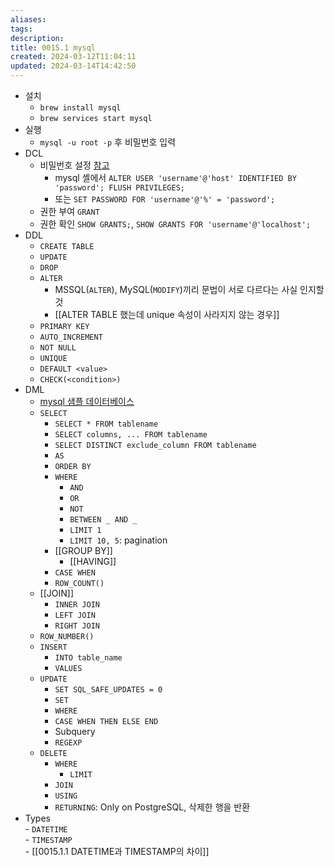 ```yaml
---
aliases: 
tags: 
description:
title: 0015.1 mysql
created: 2024-03-12T11:04:11
updated: 2024-03-14T14:42:50
---
```

- 설치
	- `brew install mysql`
	- `brew services start mysql`
- 실행
	- `mysql -u root -p` 후 비밀번호 입력
- DCL
	- 비밀번호 설정 [참고](https://jjeongil.tistory.com/1484)
		- mysql 셸에서 `ALTER USER 'username'@'host' IDENTIFIED BY 'password'; FLUSH PRIVILEGES;`
		- 또는 `SET PASSWORD FOR 'username'@'%' = 'password';`
	- 권한 부여 `GRANT`
	- 권한 확인 `SHOW GRANTS;`, `SHOW GRANTS FOR 'username'@'localhost';`
- DDL
	- `CREATE TABLE`
	- `UPDATE`
	- `DROP`
	- `ALTER`
		- MSSQL(`ALTER`), MySQL(`MODIFY`)끼리 문법이 서로 다르다는 사실 인지할 것
		- [[ALTER TABLE 했는데 unique 속성이 사라지지 않는 경우]]
	- `PRIMARY KEY`
	- `AUTO_INCREMENT`
	- `NOT NULL`
	- `UNIQUE`
	- `DEFAULT <value>`
	- `CHECK(<condition>)`
- DML
	- [mysql 샘플 데이터베이스](https://www.mysqltutorial.org/mysql-sample-database.aspx)
	- `SELECT`
		- `SELECT * FROM tablename`
		- `SELECT columns, ... FROM tablename`
		- `SELECT DISTINCT exclude_column FROM tablename`
		- `AS`
		- `ORDER BY`
		- `WHERE`
			- `AND`
			- `OR`
			- `NOT`
			- `BETWEEN _ AND _`
			- `LIMIT 1`
			- `LIMIT 10, 5`: pagination
		- [[GROUP BY]]
			- [[HAVING]]
		 - `CASE WHEN`
		 - `ROW_COUNT()`
	 - [[JOIN]]
		 - `INNER JOIN`
		 - `LEFT JOIN`
		 - `RIGHT JOIN`
	 - `ROW_NUMBER()`
	- `INSERT`
		- `INTO table_name`
		- `VALUES`
	- `UPDATE`
		- `SET SQL_SAFE_UPDATES = 0`
		- `SET`
		- `WHERE`
		- `CASE WHEN THEN ELSE END`
		- Subquery
		- `REGEXP`
	- `DELETE`
		- `WHERE`
			- `LIMIT`
		- `JOIN`
		- `USING`
		- `RETURNING`: Only on PostgreSQL, 삭제한 행을 반환
- Types  
		- `DATETIME`  
		- `TIMESTAMP`  
		- [[0015.1.1 DATETIME과 TIMESTAMP의 차이]]
